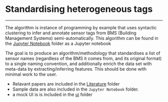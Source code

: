 #  Standardising heterogeneous tags
---

The algorithm is instance of programming by example that uses syntactic clustering to infer and annotate sensor tags from BMS (Building Management Systems) semi-automatically. This algorithm can be found in the [Jupyter Notebook](/Jupyter&#32Notebook/) folder as a Jupyter notebook

The goal is to produce an algorithm/methodology that standardises a list of sensor names (regardless of the BMS it comes from, and its original format) to a single naming convention, and additionally enrich the data set with meta-data by extracting/inferring features. This should be done with minimal work to the user.

 - Relavant papers are included in the [Literature](/Literature/) folder
- Sample data are also included in the ```Jupyter Notebook``` folder.
- a mock UI is is included in the [ui](/ui/) folder
